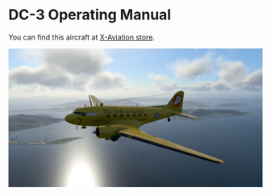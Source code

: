 # DC-3 Operating Manual



You can find this aircraft at [X-Aviation store](https://www.x-aviation.com/catalog/product_info.php/douglas-p-84).

![image](duggy.png)